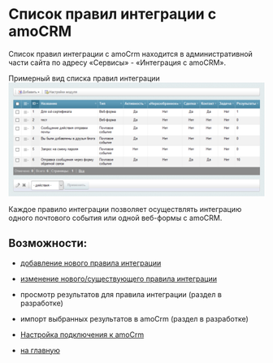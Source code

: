 # Список правил интеграции с amoCRM
Список правил интеграции с amoCrm находится в административной части сайта по адресу «Сервисы» - «Интеграция с amoCRM».

Примерный вид списка правил интеграции 
![Общие настройки](./rules/r1.png)

Каждое правило интеграции позволяет осуществлять интеграцию одного почтового события или одной веб-формы с amoCRM.

## Возможности:
* [добавление нового правила интеграции](./rules/add.md)
* [изменение нового/существующего правила интеграции](./rules/update.md)
* просмотр результатов для правила интеграции (раздел в разработке)
* импорт выбранных результатов в amoCrm (раздел в разработке)

* [Настройка подключения к amoCrm](./settings.md)
* [на главную](./README.MD)